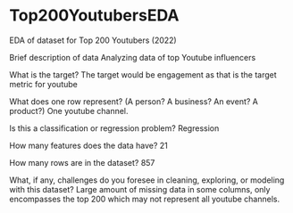 # Top200YoutubersEDA
EDA of dataset for Top 200 Youtubers (2022)

Brief description of data
Analyzing data of top Youtube influencers

What is the target?
The target would be engagement as that is the target metric for youtube

What does one row represent? (A person? A business? An event? A product?)
One youtube channel.

Is this a classification or regression problem?
Regression

How many features does the data have?
21

How many rows are in the dataset?
857

What, if any, challenges do you foresee in cleaning, exploring, or modeling with this dataset?
Large amount of missing data in some columns, only encompasses the top 200 which may not represent all youtube channels.
